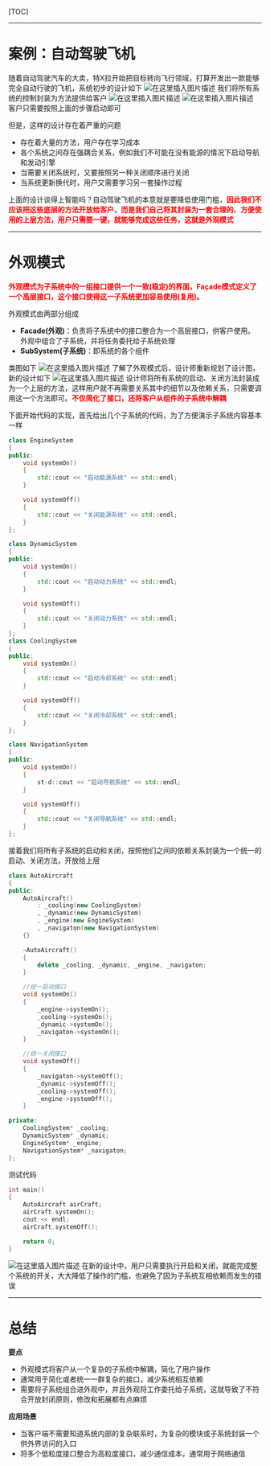 [TOC]

--------------
# 案例：自动驾驶飞机
随着自动驾驶汽车的大卖，特X拉开始把目标转向飞行领域，打算开发出一款能够完全自动行驶的飞机，系统初步的设计如下
![在这里插入图片描述](https://img-blog.csdnimg.cn/20201106110945158.png?x-oss-process=image/watermark,type_ZmFuZ3poZW5naGVpdGk,shadow_10,text_aHR0cHM6Ly9ibG9nLmNzZG4ubmV0L3FxXzM1NDIzMTU0,size_16,color_FFFFFF,t_70#pic_center)
我们将所有系统的控制封装为方法提供给客户
![在这里插入图片描述](https://img-blog.csdnimg.cn/20201106111125839.png?x-oss-process=image/watermark,type_ZmFuZ3poZW5naGVpdGk,shadow_10,text_aHR0cHM6Ly9ibG9nLmNzZG4ubmV0L3FxXzM1NDIzMTU0,size_16,color_FFFFFF,t_70#pic_center)
![在这里插入图片描述](https://img-blog.csdnimg.cn/20201106111910997.png?x-oss-process=image/watermark,type_ZmFuZ3poZW5naGVpdGk,shadow_10,text_aHR0cHM6Ly9ibG9nLmNzZG4ubmV0L3FxXzM1NDIzMTU0,size_16,color_FFFFFF,t_70#pic_center)
客户只需要按照上面的步骤启动即可

但是，这样的设计存在着严重的问题
- 存在着大量的方法，用户存在学习成本
- 各个系统之间存在强耦合关系，例如我们不可能在没有能源的情况下启动导航和发动引擎
- 当需要关闭系统时，又要按照另一种关闭顺序进行关闭
- 当系统更新换代时，用户又需要学习另一套操作过程

上面的设计谈得上智能吗？自动驾驶飞机的本意就是要降低使用门槛，<font color=red>**因此我们不应该把这些底层的方法开放给客户，而是我们自己将其封装为一套合理的、方便使用的上层方法，用户只需要一键，就能够完成这些任务，这就是外观模式**</font>

--------
# 外观模式
<font color=red>**外观模式为子系统中的一组接口提供一个一致(稳定)的界面，Façade模式定义了一个高层接口，这个接口使得这一子系统更加容易使用(复用)。**</font>

外观模式由两部分组成
- **Facade(外观)**：负责将子系统中的接口整合为一个高层接口，供客户使用。外观中组合了子系统，并将任务委托给子系统处理
- **SubSystem(子系统)**：即系统的各个组件

类图如下
![在这里插入图片描述](https://img-blog.csdnimg.cn/20201106105804798.png?x-oss-process=image/watermark,type_ZmFuZ3poZW5naGVpdGk,shadow_10,text_aHR0cHM6Ly9ibG9nLmNzZG4ubmV0L3FxXzM1NDIzMTU0,size_16,color_FFFFFF,t_70#pic_center)
了解了外观模式后，设计师重新规划了设计图，新的设计如下
![在这里插入图片描述](https://img-blog.csdnimg.cn/20201106113121561.png?x-oss-process=image/watermark,type_ZmFuZ3poZW5naGVpdGk,shadow_10,text_aHR0cHM6Ly9ibG9nLmNzZG4ubmV0L3FxXzM1NDIzMTU0,size_16,color_FFFFFF,t_70#pic_center)
设计师将所有系统的启动、关闭方法封装成为一个上层的方法，这样用户就不再需要关系其中的细节以及依赖关系，只需要调用这一个方法即可。<font color=red>**不仅简化了接口，还将客户从组件的子系统中解耦**</font>

下面开始代码的实现，首先给出几个子系统的代码，为了方便演示子系统内容基本一样

```cpp
class EngineSystem
{
public:
    void systemOn()
    {
        std::cout << "启动能源系统" << std::endl;
    }

    void systemOff()
    {
        std::cout << "关闭能源系统" << std::endl;
    }
};

class DynamicSystem
{
public:
    void systemOn()
    {
        std::cout << "启动动力系统" << std::endl;
    }

    void systemOff()
    {
        std::cout << "关闭动力系统" << std::endl;
    }   
};
class CoolingSystem
{
public:
    void systemOn()
    {
        std::cout << "启动冷却系统" << std::endl;
    }

    void systemOff()
    {
        std::cout << "关闭冷却系统" << std::endl;
    }
};

class NavigationSystem
{
public:
    void systemOn()
    {
        st-d::cout << "启动导航系统" << std::endl;
    }

    void systemOff()
    {
        std::cout << "关闭导航系统" << std::endl;
    }
};
```
接着我们将所有子系统的启动和关闭，按照他们之间的依赖关系封装为一个统一的启动、关闭方法，开放给上层
```cpp
class AutoAircraft
{
public:
    AutoAircraft()
        : _cooling(new CoolingSystem)
        , _dynamic(new DynamicSystem)
        , _engine(new EngineSystem)
        , _navigaton(new NavigationSystem)
    {}

    ~AutoAircraft()
    {
        delete _cooling, _dynamic, _engine, _navigaton;
    }

	//统一启动接口
    void systemOn()
    {
        _engine->systemOn();
        _cooling->systemOn();
        _dynamic->systemOn();
        _navigaton->systemOn();
    }

	//统一关闭接口
    void systemOff()
    {
        _navigaton->systemOff();
        _dynamic->systemOff();
        _cooling->systemOff();
        _engine->systemOff();
    }

private:
    CoolingSystem* _cooling;
    DynamicSystem* _dynamic;
    EngineSystem* _engine;
    NavigationSystem* _navigaton;
};
```

测试代码
```cpp
int main()
{
    AutoAircraft airCraft;
    airCraft.systemOn();
    cout << endl;
    airCraft.systemOff();

    return 0;
}
```

![在这里插入图片描述](https://img-blog.csdnimg.cn/20201106105658952.png#pic_center)
在新的设计中，用户只需要执行开启和关闭，就能完成整个系统的开关，大大降低了操作的门槛，也避免了因为子系统互相依赖而发生的错误

---------
# 总结
**要点**
- 外观模式将客户从一个复杂的子系统中解耦，简化了用户操作
- 通常用于简化或者统一一群复杂的接口，减少系统相互依赖
- 需要将子系统组合进外观中，并且外观将工作委托给子系统，这就导致了不符合开放封闭原则，修改和拓展都有点麻烦


**应用场景**
- 当客户端不需要知道系统内部的复杂联系时，为复杂的模块或子系统封装一个供外界访问的入口
- 将多个低粒度接口整合为高粒度接口，减少通信成本，通常用于网络通信

